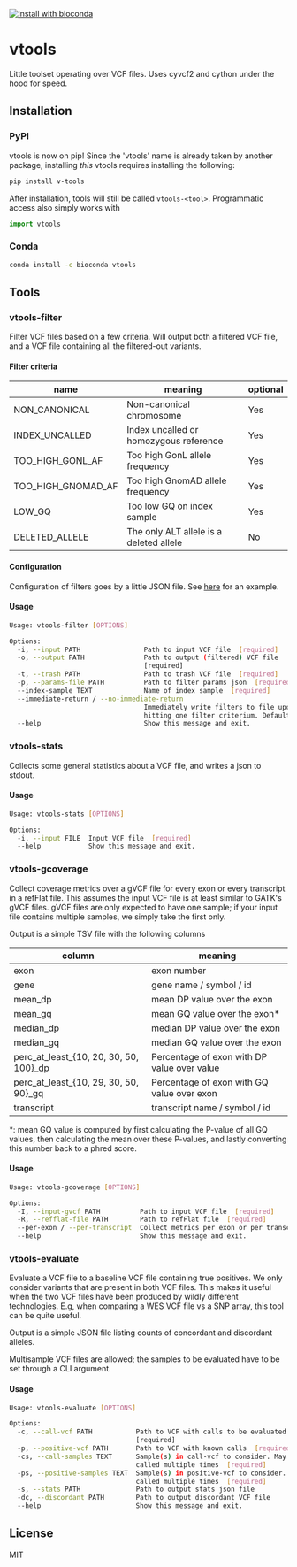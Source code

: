 [![install with bioconda](https://img.shields.io/badge/install%20with-bioconda-brightgreen.svg?style=flat)](http://bioconda.github.io/recipes/vtools/README.html)

vtools
======

Little toolset operating over VCF files. Uses cyvcf2 and cython under
the hood for speed.

## Installation

### PyPI
vtools is now on pip! Since the 'vtools' name is already taken by another
package, installing _this_ vtools requires installing the following:

```bash
pip install v-tools
```

After installation, tools will still be called `vtools-<tool>`. Programmatic
access also simply works with

```python
import vtools
```

### Conda

```bash
conda install -c bioconda vtools
```


Tools
-----

### vtools-filter

Filter VCF files based on a few criteria. Will output both a filtered VCF
file, and a VCF file containing all the filtered-out variants.

####  Filter criteria

| name | meaning | optional |
| ---- | ------- | -------- |
| NON_CANONICAL | Non-canonical chromosome | Yes |
| INDEX_UNCALLED | Index uncalled or homozygous reference | Yes |
| TOO_HIGH_GONL_AF | Too high GonL allele frequency | Yes |
| TOO_HIGH_GNOMAD_AF | Too high GnomAD allele frequency | Yes |
| LOW_GQ | Too low GQ on index sample | Yes |
| DELETED_ALLELE | The only ALT allele is a deleted allele | No |

#### Configuration 

Configuration of filters goes by a little JSON file. 
See [here](cfg/example-filter.json) for an example.


#### Usage

```bash
Usage: vtools-filter [OPTIONS]

Options:
  -i, --input PATH                Path to input VCF file  [required]
  -o, --output PATH               Path to output (filtered) VCF file
                                  [required]
  -t, --trash PATH                Path to trash VCF file  [required]
  -p, --params-file PATH          Path to filter params json  [required]
  --index-sample TEXT             Name of index sample  [required]
  --immediate-return / --no-immediate-return
                                  Immediately write filters to file upon
                                  hitting one filter criterium. Default = True
  --help                          Show this message and exit.

```

### vtools-stats

Collects some general statistics about a VCF file, and writes a json to
stdout.

#### Usage

```bash
Usage: vtools-stats [OPTIONS]

Options:
  -i, --input FILE  Input VCF file  [required]
  --help            Show this message and exit.
```

### vtools-gcoverage

Collect coverage metrics over a gVCF file for every exon or every transcript
in a refFlat file. This assumes the input VCF file is at least similar to
GATK's gVCF files. gVCF files are only expected to have one sample; if
your input file contains multiple samples, we simply take the first only.

Output is a simple TSV file with the following columns

| column | meaning |
| ------ | ------- |
| exon | exon number |
| gene | gene name / symbol / id |
| mean_dp | mean DP value over the exon |
| mean_gq | mean GQ value over the exon* |
| median_dp | median DP value over the exon |
| median_gq | median GQ value over the exon |
| perc_at_least_{10, 20, 30, 50, 100}_dp | Percentage of exon with DP value over value |
| perc_at_least_{10, 29, 30, 50, 90}_gq | Percentage of exon with GQ value over exon | 
| transcript | transcript name / symbol / id |

*: mean GQ value is computed by first calculating the P-value of all GQ 
values, then calculating the mean over these P-values, and lastly 
converting this number back to a phred score.

#### Usage

```bash
Usage: vtools-gcoverage [OPTIONS]

Options:
  -I, --input-gvcf PATH          Path to input VCF file  [required]
  -R, --refflat-file PATH        Path to refFlat file  [required]
  --per-exon / --per-transcript  Collect metrics per exon or per transcript
  --help                         Show this message and exit.
```

### vtools-evaluate

Evaluate a VCF file to a baseline VCF file containing true positives. 
We only consider variants that are present in both VCF files. This makes
it useful when the two VCF files have been produced by wildly different
technologies. E.g, when comparing a WES VCF file vs a SNP array, this
tool can be quite useful.

Output is a simple JSON file listing counts of concordant and discordant
alleles. 

Multisample VCF files are allowed; the samples to be evaluated have to be set 
through a CLI argument.


#### Usage

```bash
Usage: vtools-evaluate [OPTIONS]

Options:
  -c, --call-vcf PATH           Path to VCF with calls to be evaluated
                                [required]
  -p, --positive-vcf PATH       Path to VCF with known calls  [required]
  -cs, --call-samples TEXT      Sample(s) in call-vcf to consider. May be
                                called multiple times  [required]
  -ps, --positive-samples TEXT  Sample(s) in positive-vcf to consider. May be
                                called multiple times  [required]
  -s, --stats PATH              Path to output stats json file
  -dc, --discordant PATH        Path to output discordant VCF file
  --help                        Show this message and exit.
```

## License

MIT
